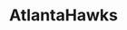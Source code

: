 ---
title: AtlantaHawks
crosslinks:
- CharlotteHornets
- reddit_stream
- oaklandraiders
- sixers
- MkeBucks
- Braves
- torontoraptors
- falcons
- AtlantaUnited
- '2013'
- NBASpurs
- Atlanta
- PoliticalDiscussion
- The_Donald
- washingtonwizards
- REEEEEEEEEE
- ankerheads
- Serendipity
- hawks
---